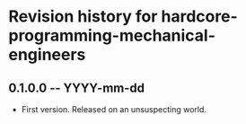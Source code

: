 # Revision history for hardcore-programming-mechanical-engineers

## 0.1.0.0 -- YYYY-mm-dd

* First version. Released on an unsuspecting world.
